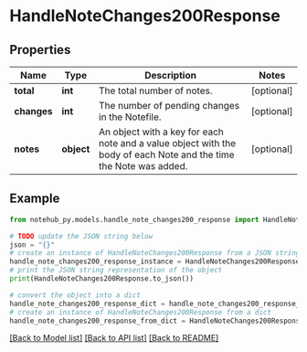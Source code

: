 # HandleNoteChanges200Response

## Properties

| Name        | Type       | Description                                                                                                       | Notes      |
| ----------- | ---------- | ----------------------------------------------------------------------------------------------------------------- | ---------- |
| **total**   | **int**    | The total number of notes.                                                                                        | [optional] |
| **changes** | **int**    | The number of pending changes in the Notefile.                                                                    | [optional] |
| **notes**   | **object** | An object with a key for each note and a value object with the body of each Note and the time the Note was added. | [optional] |

## Example

```python
from notehub_py.models.handle_note_changes200_response import HandleNoteChanges200Response

# TODO update the JSON string below
json = "{}"
# create an instance of HandleNoteChanges200Response from a JSON string
handle_note_changes200_response_instance = HandleNoteChanges200Response.from_json(json)
# print the JSON string representation of the object
print(HandleNoteChanges200Response.to_json())

# convert the object into a dict
handle_note_changes200_response_dict = handle_note_changes200_response_instance.to_dict()
# create an instance of HandleNoteChanges200Response from a dict
handle_note_changes200_response_from_dict = HandleNoteChanges200Response.from_dict(handle_note_changes200_response_dict)
```

[[Back to Model list]](../README.md#documentation-for-models) [[Back to API list]](../README.md#documentation-for-api-endpoints) [[Back to README]](../README.md)
